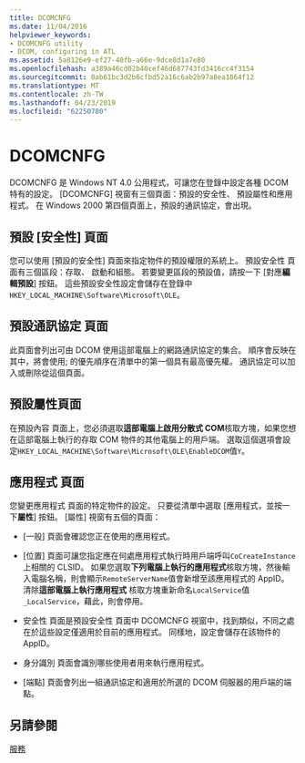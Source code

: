 ```yaml
---
title: DCOMCNFG
ms.date: 11/04/2016
helpviewer_keywords:
- DCOMCNFG utility
- DCOM, configuring in ATL
ms.assetid: 5a8126e9-ef27-40fb-a66e-9dce8d1a7e80
ms.openlocfilehash: a389a46cd02b40cef46d687743fd3416cc4f3154
ms.sourcegitcommit: 0ab61bc3d2b6cfbd52a16c6ab2b97a8ea1864f12
ms.translationtype: MT
ms.contentlocale: zh-TW
ms.lasthandoff: 04/23/2019
ms.locfileid: "62250780"
---
```

# <a name="dcomcnfg"></a>DCOMCNFG

DCOMCNFG 是 Windows NT 4.0 公用程式，可讓您在登錄中設定各種 DCOM 特有的設定。 [DCOMCNFG] 視窗有三個頁面：預設的安全性、 預設屬性和應用程式。 在 Windows 2000 第四個頁面上，預設的通訊協定，會出現。

## <a name="default-security-page"></a>預設 [安全性] 頁面

您可以使用 [預設的安全性] 頁面來指定物件的預設權限的系統上。 預設安全性 頁面有三個區段：存取、 啟動和組態。 若要變更區段的預設值，請按一下 [對應**編輯預設**] 按鈕。 這些預設安全性設定會儲存在登錄中`HKEY_LOCAL_MACHINE\Software\Microsoft\OLE`。

## <a name="default-protocols-page"></a>預設通訊協定 頁面

此頁面會列出可由 DCOM 使用這部電腦上的網路通訊協定的集合。 順序會反映在其中，將會使用; 的優先順序在清單中的第一個具有最高優先權。 通訊協定可以加入或刪除從這個頁面。

## <a name="default-properties-page"></a>預設屬性頁面

在預設內容 頁面上，您必須選取**這部電腦上啟用分散式 COM**核取方塊，如果您想在這部電腦上執行的存取 COM 物件的其他電腦上的用戶端。 選取這個選項會設定`HKEY_LOCAL_MACHINE\Software\Microsoft\OLE\EnableDCOM`值`Y`。

## <a name="applications-page"></a>應用程式 頁面

您變更應用程式 頁面的特定物件的設定。 只要從清單中選取 [應用程式，並按一下**屬性**] 按鈕。 [屬性] 視窗有五個的頁面：

- [一般] 頁面會確認您正在使用的應用程式。

- [位置] 頁面可讓您指定應在何處應用程式執行時用戶端呼叫`CoCreateInstance`上相關的 CLSID。 如果您選取**下列電腦上執行的應用程式**核取方塊，然後輸入電腦名稱，則會顯示`RemoteServerName`值會新增至該應用程式的 AppID。 清除**這部電腦上執行應用程式** 核取方塊重新命名`LocalService`值`_LocalService`，藉此，則會停用。

- 安全性 頁面是預設安全性 頁面中 DCOMCNFG 視窗中，找到類似，不同之處在於這些設定僅適用於目前的應用程式。 同樣地，設定會儲存在該物件的 AppID。

- 身分識別 頁面會識別哪些使用者用來執行應用程式。

- [端點] 頁面會列出一組通訊協定和適用於所選的 DCOM 伺服器的用戶端的端點。

## <a name="see-also"></a>另請參閱

[服務](../atl/atl-services.md)
